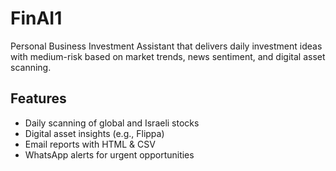 # FinAI1

Personal Business Investment Assistant that delivers daily investment ideas with medium-risk based on market trends, news sentiment, and digital asset scanning.

## Features
- Daily scanning of global and Israeli stocks
- Digital asset insights (e.g., Flippa)
- Email reports with HTML & CSV
- WhatsApp alerts for urgent opportunities